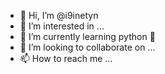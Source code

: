 - 👋 Hi, I’m @i9inetyn
- 👀 I’m interested in ...
- 🌱 I’m currently learning python 🐍 
- 💞️ I’m looking to collaborate on ...
- 📫 How to reach me ...

<!---
i9inetyn/i9inetyn is a ✨ special ✨ repository because its `README.md` (this file) appears on your GitHub profile.
You can click the Preview link to take a look at your changes.
--->
